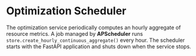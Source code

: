 # Optimization Scheduler

The optimization service periodically computes an hourly aggregate of resource metrics.
A job managed by **APScheduler** runs `store.create_hourly_continuous_aggregate()`
every hour. The scheduler starts with the FastAPI application and shuts down when
the service stops.
